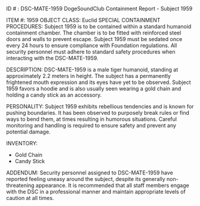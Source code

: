 ID # : DSC-MATE-1959
DogeSoundClub Containment Report - Subject 1959

ITEM #: 1959
OBJECT CLASS: Euclid
SPECIAL CONTAINMENT PROCEDURES: Subject 1959 is to be contained within a standard humanoid containment chamber. The chamber is to be fitted with reinforced steel doors and walls to prevent escape. Subject 1959 must be sedated once every 24 hours to ensure compliance with Foundation regulations. All security personnel must adhere to standard safety procedures when interacting with the DSC-MATE-1959.

DESCRIPTION: DSC-MATE-1959 is a male tiger humanoid, standing at approximately 2.2 meters in height. The subject has a permanently frightened mouth expression and its eyes have yet to be observed. Subject 1959 favors a hoodie and is also usually seen wearing a gold chain and holding a candy stick as an accessory.

PERSONALITY: Subject 1959 exhibits rebellious tendencies and is known for pushing boundaries. It has been observed to purposely break rules or find ways to bend them, at times resulting in humorous situations. Careful monitoring and handling is required to ensure safety and prevent any potential damage.

INVENTORY:
- Gold Chain
- Candy Stick

ADDENDUM: Security personnel assigned to DSC-MATE-1959 have reported feeling uneasy around the subject, despite its generally non-threatening appearance. It is recommended that all staff members engage with the DSC in a professional manner and maintain appropriate levels of caution at all times.